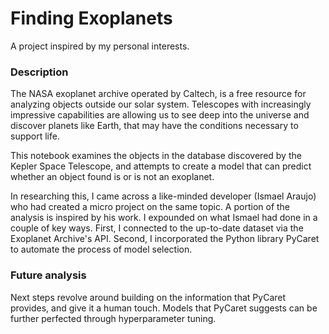 # Finding Exoplanets

A project inspired by my personal interests.

### Description

The NASA exoplanet archive operated by Caltech, is a free resource for analyzing objects outside our solar system. Telescopes with increasingly impressive capabilities are allowing us to see deep into the universe and discover planets like Earth, that may have the conditions necessary to support life.

This notebook examines the objects in the database discovered by the Kepler Space Telescope, and attempts to create a model that can predict whether an object found is or is not an exoplanet.

In researching this, I came across a like-minded developer (Ismael Araujo) who had created a micro project on the same topic. A portion of the analysis is inspired by his work. I expounded on what Ismael had done in a couple of key ways. First, I connected to the up-to-date dataset via the Exoplanet Archive's API. Second, I incorporated the Python library PyCaret to automate the process of model selection.

### Future analysis

Next steps revolve around building on the information that PyCaret provides, and give it a human touch. Models that PyCaret suggests can be further perfected through hyperparameter tuning. 
